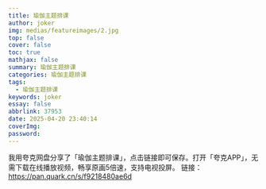 ```yaml
---
title: 瑜伽主题排课
author: joker
img: medias/featureimages/2.jpg
top: false
cover: false
toc: true
mathjax: false
summary: 瑜伽主题排课
categories: 瑜伽主题排课
tags:
  - 瑜伽主题排课
keywords: joker
essay: false
abbrlink: 37953
date: 2025-04-20 23:40:14
coverImg:
password:
---
```


我用夸克网盘分享了「瑜伽主题排课」，点击链接即可保存。打开「夸克APP」，无需下载在线播放视频，畅享原画5倍速，支持电视投屏。
链接：https://pan.quark.cn/s/f9218480ae6d
